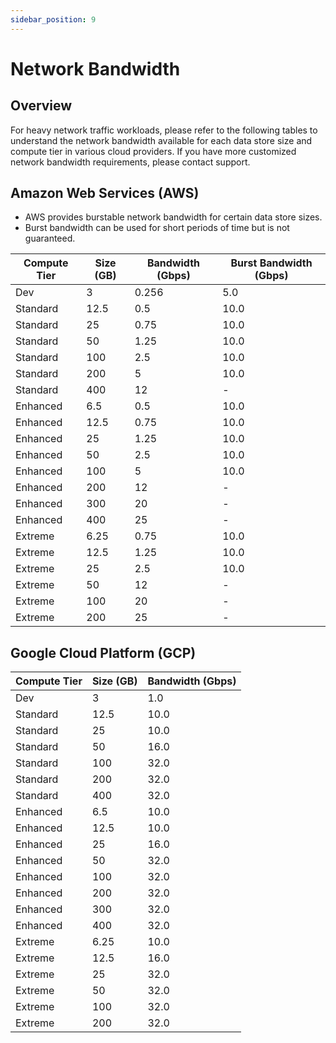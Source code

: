 ```yaml
---
sidebar_position: 9
---
```


# Network Bandwidth

## Overview

For heavy network traffic workloads, please refer to the following tables to understand the network bandwidth available for each data store size and compute tier in various cloud providers.
If you have more customized network bandwidth requirements, please contact support.

## Amazon Web Services (AWS)

- AWS provides burstable network bandwidth for certain data store sizes.
- Burst bandwidth can be used for short periods of time but is not guaranteed.

| Compute Tier | Size (GB) | Bandwidth (Gbps)    | Burst Bandwidth (Gbps)  |
|--------------|-----------|---------------------|-------------------------|
| Dev          | 3         | 0.256               | 5.0                     |
| Standard     | 12.5      | 0.5                 | 10.0                    |
| Standard     | 25        | 0.75                | 10.0                    |
| Standard     | 50        | 1.25                | 10.0                    |
| Standard     | 100       | 2.5                 | 10.0                    |
| Standard     | 200       | 5                   | 10.0                    |
| Standard     | 400       | 12                  | -                       |
| Enhanced     | 6.5       | 0.5                 | 10.0                    |
| Enhanced     | 12.5      | 0.75                | 10.0                    |
| Enhanced     | 25        | 1.25                | 10.0                    |
| Enhanced     | 50        | 2.5                 | 10.0                    |
| Enhanced     | 100       | 5                   | 10.0                    |
| Enhanced     | 200       | 12                  | -                       |
| Enhanced     | 300       | 20                  | -                       |
| Enhanced     | 400       | 25                  | -                       |
| Extreme      | 6.25      | 0.75                | 10.0                    |
| Extreme      | 12.5      | 1.25                | 10.0                    |
| Extreme      | 25        | 2.5                 | 10.0                    |
| Extreme      | 50        | 12                  | -                       |
| Extreme      | 100       | 20                  | -                       |
| Extreme      | 200       | 25                  | -                       |

## Google Cloud Platform (GCP)

| Compute Tier | Size (GB) | Bandwidth (Gbps)  |
|--------------|-----------|-------------------|
| Dev          | 3         | 1.0               | 
| Standard     | 12.5      | 10.0              |
| Standard     | 25        | 10.0              |
| Standard     | 50        | 16.0              |
| Standard     | 100       | 32.0              |
| Standard     | 200       | 32.0              |
| Standard     | 400       | 32.0              |
| Enhanced     | 6.5       | 10.0              |
| Enhanced     | 12.5      | 10.0              |
| Enhanced     | 25        | 16.0              |
| Enhanced     | 50        | 32.0              |
| Enhanced     | 100       | 32.0              |
| Enhanced     | 200       | 32.0              |
| Enhanced     | 300       | 32.0              |
| Enhanced     | 400       | 32.0              |
| Extreme      | 6.25      | 10.0              | 
| Extreme      | 12.5      | 16.0              |
| Extreme      | 25        | 32.0              |
| Extreme      | 50        | 32.0              | 
| Extreme      | 100       | 32.0              | 
| Extreme      | 200       | 32.0              | 

